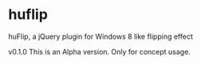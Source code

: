 huflip
======

huFlip, a jQuery plugin for Windows 8 like flipping effect

v0.1.0
This is an Alpha version. Only for concept usage.